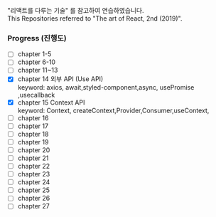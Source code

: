 "리액트를 다루는 기술" 를 참고하여 연습하였습니다.<br>
This Repositories referred to "The art of React, 2nd (2019)".<br>


### Progress (진행도)
- [ ] chapter 1-5 <br>
- [ ] chapter 6-10 <br>
- [ ] chapter 11~13<br>
- [x] chapter 14 외부 API  (Use API) <br>
keyword: axios, await,styled-component,async, usePromise ,usecallback<br>
- [x] chapter 15 Context API <br>
keyword: Context, createContext,Provider,Consumer,useContext,<br>
- [ ] chapter 16<br>
- [ ] chapter 17<br>
- [ ] chapter 18<br>
- [ ] chapter 19<br>
- [ ] chapter 20<br>
- [ ] chapter 21<br>
- [ ] chapter 22<br>
- [ ] chapter 23<br>
- [ ] chapter 24<br>
- [ ] chapter 25<br>
- [ ] chapter 26<br>
- [ ] chapter 27<br>
